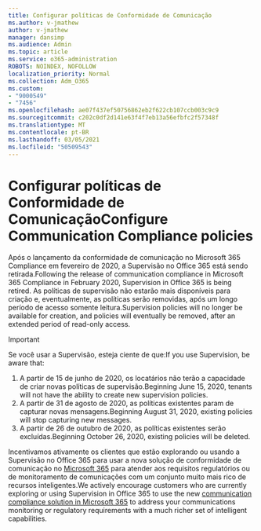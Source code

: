 ```yaml
---
title: Configurar políticas de Conformidade de Comunicação
ms.author: v-jmathew
author: v-jmathew
manager: dansimp
ms.audience: Admin
ms.topic: article
ms.service: o365-administration
ROBOTS: NOINDEX, NOFOLLOW
localization_priority: Normal
ms.collection: Adm_O365
ms.custom:
- "9000549"
- "7456"
ms.openlocfilehash: ae07f437ef50756862eb2f622cb107ccb003c9c9
ms.sourcegitcommit: c202c0df2d141e63f4f7eb13a56efbfc2f57348f
ms.translationtype: MT
ms.contentlocale: pt-BR
ms.lasthandoff: 03/05/2021
ms.locfileid: "50509543"
---
```

# <a name="configure-communication-compliance-policies"></a><span data-ttu-id="3fbc0-102">Configurar políticas de Conformidade de Comunicação</span><span class="sxs-lookup"><span data-stu-id="3fbc0-102">Configure Communication Compliance policies</span></span>

<span data-ttu-id="3fbc0-103">Após o lançamento da conformidade de comunicação no Microsoft 365 Compliance em fevereiro de 2020, a Supervisão no Office 365 está sendo retirada.</span><span class="sxs-lookup"><span data-stu-id="3fbc0-103">Following the release of communication compliance in Microsoft 365 Compliance in February 2020, Supervision in Office 365 is being retired.</span></span> <span data-ttu-id="3fbc0-104">As políticas de supervisão não estarão mais disponíveis para criação e, eventualmente, as políticas serão removidas, após um longo período de acesso somente leitura.</span><span class="sxs-lookup"><span data-stu-id="3fbc0-104">Supervision policies will no longer be available for creation, and policies will eventually be removed, after an extended period of read-only access.</span></span>

> [!IMPORTANT]
> <span data-ttu-id="3fbc0-105">Se você usar a Supervisão, esteja ciente de que:</span><span class="sxs-lookup"><span data-stu-id="3fbc0-105">If you use Supervision, be aware that:</span></span>
>
> 1. <span data-ttu-id="3fbc0-106">A partir de 15 de junho de 2020, os locatários não terão a capacidade de criar novas políticas de supervisão.</span><span class="sxs-lookup"><span data-stu-id="3fbc0-106">Beginning June 15, 2020, tenants will not have the ability to create new supervision policies.</span></span>
> 2. <span data-ttu-id="3fbc0-107">A partir de 31 de agosto de 2020, as políticas existentes param de capturar novas mensagens.</span><span class="sxs-lookup"><span data-stu-id="3fbc0-107">Beginning August 31, 2020, existing policies will stop capturing new messages.</span></span>
> 3. <span data-ttu-id="3fbc0-108">A partir de 26 de outubro de 2020, as políticas existentes serão excluídas.</span><span class="sxs-lookup"><span data-stu-id="3fbc0-108">Beginning October 26, 2020, existing policies will be deleted.</span></span>

<span data-ttu-id="3fbc0-109">Incentivamos ativamente os clientes que estão explorando ou usando a Supervisão no Office 365 para usar a nova solução de conformidade de comunicação no [Microsoft 365](https://go.microsoft.com/fwlink/?linkid=2128593) para atender aos requisitos regulatórios ou de monitoramento de comunicações com um conjunto muito mais rico de recursos inteligentes.</span><span class="sxs-lookup"><span data-stu-id="3fbc0-109">We actively encourage customers who are currently exploring or using Supervision in Office 365 to use the new [communication compliance solution in Microsoft 365](https://go.microsoft.com/fwlink/?linkid=2128593) to address your communications monitoring or regulatory requirements with a much richer set of intelligent capabilities.</span></span>
